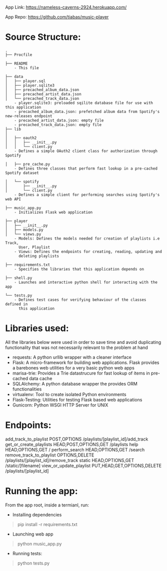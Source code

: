 App Link: https://nameless-caverns-2924.herokuapp.com/

App Repo: https://github.com/tiabas/music-player

Source Structure:
===================
```
.
├── Procfile

├── README 
	- This file

├── data
│   ├── player.sql
│   ├── player.sqlite3
│   ├── precached_album_data.json
│   ├── precached_artist_data.json
│   └── precached_track_data.json
	- player.sqlite3: preloaded sqilite database file for use with this application
	- precached_album_data.json: prefetched album data from Spotify's new-releases endpoint
	- precached_artist_data.json: empty file
	- precached_track_data.json: empty file
├── lib
│   
│   ├── oauth2
│   │   ├── __init__.py
│   │   └── client.py
	- Defines a simple OAuth2 client class for authorization through Spotify
	
│   ├── pre_cache.py
	- Defines three classes that perform fast lookup in a pre-cached Spotify dataset 

│   └── spotify
│       ├── __init__.py
│       └── client.py
	- Defines a simple client for performing searches using Spotify's web API

├── music_app.py
	- Initializes Flask web application

├── player
│   ├── __init__.py
│   ├── models.py
│   └── views.py
	- Models: Defines the models needed for creation of playlists i.e Track,
	  User, Playlist
	- Views: Defines the endpoints for creating, reading, updating and 
	  deleting playlists

├── requirements.txt
	- Specifies the libraries that this application depends on

├── shell.py
	- Launches and interactive python shell for interacting with the app

└── tests.py
	- Defines test cases for verifying behaviour of the classes defined in 
	  this application
```

Libraries used:
===============
All the libraries below were used in order to save time and avoid duplicating 
functionality that was not necessarily relevant to the problem at hand

- requests: A python urllib wrapper with a cleaner interface
- Flask: A micro-framework for building web applications. Flask provides a barebones
         web utilities for a very basic python web apps
- marisa-trie: Provides a Trie datastrucure for fast lookup of items in pre-cached data cache
- SQLAlchemy: A python database wrapper the provides ORM functionalities
- virtualenv: Tool to create isolated Python environments
- Flask-Testing: Utilities for testing Flask based web applications
- Gunicorn: Python WSGI HTTP Server for UNIX

Endpoints:
========== 
add_track_to_playlist          POST,OPTIONS                 /playlists/[playlist_id]/add_track
get_or_create_playlists        HEAD,POST,OPTIONS,GET        /playlists
help                           HEAD,OPTIONS,GET             /
perform_search                 HEAD,OPTIONS,GET             /search
remove_track_to_playlist       OPTIONS,DELETE               /playlists/[playlist_id]/remove_track
static                         HEAD,OPTIONS,GET             /static/[filename]
view_or_update_playlist        PUT,HEAD,GET,OPTIONS,DELETE  /playlists/[playlist_id]


Running the app:
================
From the app root, inside a termianl, run:

- Installing dependencies
> pip install -r requirements.txt 

- Launching web app
> python music_app.py

- Running tests:
> python tests.py
